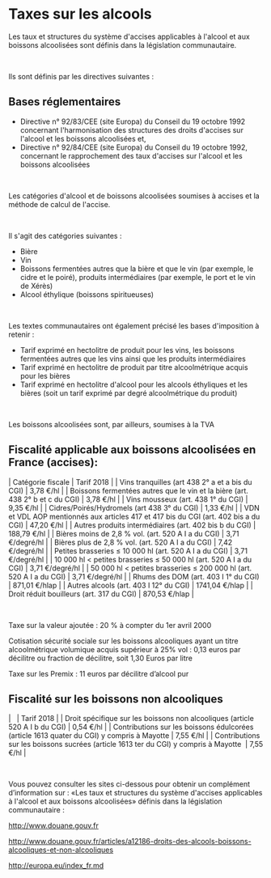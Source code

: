 # Taxes sur les alcools

Les taux et structures du système d'accises applicables à l'alcool et aux boissons alcoolisées sont définis dans la législation communautaire.


 


Ils sont définis par les directives suivantes :


## Bases réglementaires


* Directive n° 92/83/CEE (site Europa) du Conseil du 19 octobre 1992 concernant l'harmonisation des structures des droits d'accises sur l'alcool et les boissons alcoolisées et,
* Directive n° 92/84/CEE (site Europa) du Conseil du 19 octobre 1992, concernant le rapprochement des taux d'accises sur l'alcool et les boissons alcoolisées


 


Les catégories d'alcool et de boissons alcoolisées soumises à accises et la méthode de calcul de l'accise.


 


Il s'agit des catégories suivantes :


* Bière
* Vin
* Boissons fermentées autres que la bière et que le vin (par exemple, le cidre et le poiré), produits intermédiaires (par exemple, le port et le vin de Xérès)
* Alcool éthylique (boissons spiritueuses)


 


Les textes communautaires ont également précisé les bases d'imposition à retenir :


* Tarif exprimé en hectolitre de produit pour les vins, les boissons fermentées autres que les vins ainsi que les produits intermédiaires
* Tarif exprimé en hectolitre de produit par titre alcoolmétrique acquis pour les bières
* Tarif exprimé en hectolitre d'alcool pour les alcools éthyliques et les bières (soit un tarif exprimé par degré alcoolmétrique du produit)


 


Les boissons alcoolisées sont, par ailleurs, soumises à la TVA


## Fiscalité applicable aux boissons alcoolisées en France (accises):







| Catégorie fiscale | Tarif 2018 |
| Vins tranquilles (art 438 2° a et a bis du CGI) | 3,78 €/hl |
| Boissons fermentées autres que le vin et la bière (art. 438 2° b et c du CGI) | 3,78 €/hl |
| Vins mousseux (art. 438 1° du CGI) | 9,35 €/hl |
| Cidres/Poirés/Hydromels (art 438 3° du CGI) | 1,33 €/hl |
| VDN et VDL AOP mentionnés aux articles 417 et 417 bis du CGI (art. 402 bis a du CGI) | 47,20 €/hl |
| Autres produits intermédiaires (art. 402 bis b du CGI) | 188,79 €/hl |
| Bières moins de 2,8 % vol. (art. 520 A I a du CGI) | 3,71 €/degré/hl |
| Bières plus de 2,8 % vol. (art. 520 A I a du CGI) | 7,42 €/degré/hl |
| Petites brasseries ≤ 10 000 hl (art. 520 A I a du CGI) | 3,71 €/degré/hl |
| 10 000 hl < petites brasseries ≤ 50 000 hl (art. 520 A I a du CGI) | 3,71 €/degré/hl |
| 50 000 hl < petites brasseries ≤ 200 000 hl (art. 520 A I a du CGI) | 3,71 €/degré/hl |
| Rhums des DOM (art. 403 I 1° du CGI) | 871,01 €/hlap |
| Autres alcools (art. 403 I 12° du CGI) | 1741,04 €/hlap |
| Droit réduit bouilleurs (art. 317 du CGI) | 870,53 €/hlap |


 


Taxe sur la valeur ajoutée : 20 % à compter du 1er avril 2000


Cotisation sécurité sociale sur les boissons alcooliques ayant un titre alcoolmétrique volumique acquis supérieur à 25% vol : 0,13 euros par décilitre ou fraction de décilitre, soit 1,30 Euros par litre


Taxe sur les Premix : 11 euros par décilitre d’alcool pur


## Fiscalité sur les boissons non alcooliques







|   | Tarif 2018 |
| Droit spécifique sur les boissons non alcooliques (article 520 A I b du CGI) | 0,54 €/hl |
| Contributions sur les boissons édulcorées (article 1613 quater du CGI) y compris à Mayotte | 7,55 €/hl |
| Contributions sur les boissons sucrées (article 1613 ter du CGI) y compris à Mayotte  | 7,55 €/hl |


 


Vous pouvez consulter les sites ci-dessous pour obtenir un complément d’information sur : «Les taux et structures du système d'accises applicables à l'alcool et aux boissons alcoolisées» définis dans la législation communautaire :


<http://www.douane.gouv.fr>


<http://www.douane.gouv.fr/articles/a12186-droits-des-alcools-boissons-alcooliques-et-non-alcooliques>


<http://europa.eu/index_fr.md>


